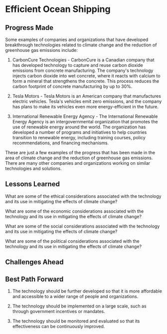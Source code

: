 # Efficient Ocean Shipping

## Progress Made



Some examples of companies and organizations that have developed breakthrough technologies related to climate change and the reduction of greenhouse gas emissions include:

1. CarbonCure Technologies - CarbonCure is a Canadian company that has developed technology to capture and reuse carbon dioxide emissions from concrete manufacturing. The company's technology injects carbon dioxide into wet concrete, where it reacts with calcium to form a mineral that strengthens the concrete. This process reduces the carbon footprint of concrete manufacturing by up to 30%.

2. Tesla Motors - Tesla Motors is an American company that manufactures electric vehicles. Tesla's vehicles emit zero emissions, and the company has plans to make its vehicles even more energy-efficient in the future.

3. International Renewable Energy Agency - The International Renewable Energy Agency is an intergovernmental organization that promotes the use of renewable energy around the world. The organization has developed a number of programs and initiatives to help countries transition to renewable energy, including training courses, policy recommendations, and financing mechanisms.

These are just a few examples of the progress that has been made in the area of climate change and the reduction of greenhouse gas emissions. There are many other companies and organizations working on similar technologies and solutions.

## Lessons Learned



What are some of the ethical considerations associated with the technology and its use in mitigating the effects of climate change?

What are some of the economic considerations associated with the technology and its use in mitigating the effects of climate change?

What are some of the social considerations associated with the technology and its use in mitigating the effects of climate change?

What are some of the political considerations associated with the technology and its use in mitigating the effects of climate change?

## Challenges Ahead



## Best Path Forward



1. The technology should be further developed so that it is more affordable and accessible to a wider range of people and organizations.

2. The technology should be implemented on a large scale, such as through government incentives or mandates.

3. The technology should be monitored and evaluated so that its effectiveness can be continuously improved.
